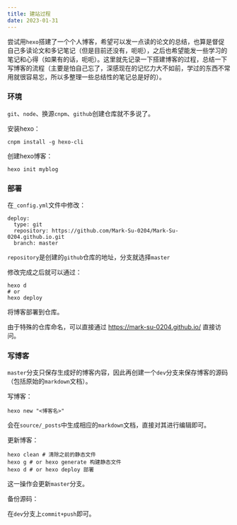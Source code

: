 ```yaml
---
title: 建站过程
date: 2023-01-31
---
```

尝试用`hexo`搭建了一个个人博客，希望可以发一点读的论文的总结，也算是督促自己多读论文和多记笔记（但是目前还没有，呃呃），之后也希望能发一些学习的笔记和心得（如果有的话，呃呃）。这里就先记录一下搭建博客的过程，总结一下写博客的流程（主要是怕自己忘了，深感现在的记忆力大不如前，学过的东西不常用就很容易忘，所以多整理一些总结性的笔记总是好的）。

### 环境

`git`、`node`、换源`cnpm`、`github`创建仓库就不多说了。

安装hexo：

```shell
cnpm install -g hexo-cli
```

创建hexo博客：

```
hexo init myblog
```

### 部署

在`_config.yml`文件中修改：

```
deploy:
  type: git
  repository: https://github.com/Mark-Su-0204/Mark-Su-0204.github.io.git
  branch: master
```

`repository`是创建的`github`仓库的地址，分支就选择`master`

修改完成之后就可以通过：

```shell
hexo d
# or
hexo deploy
```

将博客部署到仓库。

由于特殊的仓库命名，可以直接通过 https://mark-su-0204.github.io/ 直接访问。

### 写博客

`master`分支只保存生成好的博客内容，因此再创建一个`dev`分支来保存博客的源码（包括原始的`markdown`文档）。

写博客：

```
hexo new "<博客名>"
```

会在`source/_posts`中生成相应的`markdown`文档，直接对其进行编辑即可。

更新博客：

```shell
hexo clean # 清除之前的静态文件
hexo g # or hexo generate 构建静态文件
hexo d # or hexo deploy 部署
```

这一操作会更新`master`分支。

备份源码：

在`dev`分支上`commit+push`即可。
